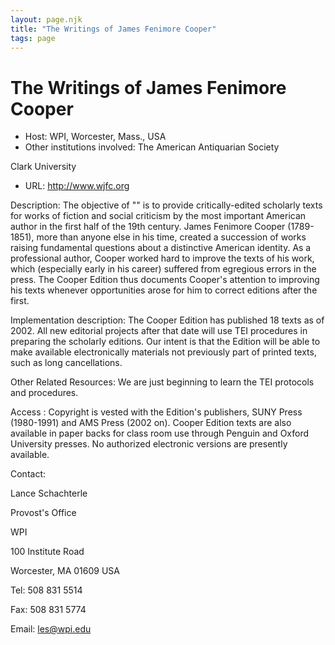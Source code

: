 ```yaml
---
layout: page.njk
title: "The Writings of James Fenimore Cooper"
tags: page
---
```

# The Writings of James Fenimore Cooper




* Host: WPI, Worcester, Mass., USA
* Other institutions involved: The American Antiquarian Society
 
 Clark University
* URL: <http://www.wjfc.org>



Description:
 The objective of "" is to provide critically-edited scholarly texts for works of
 fiction and social criticism by the most important American author in the first half
 of the 19th century. James Fenimore Cooper (1789-1851), more than anyone else in
 his time, created a succession of works raising fundamental questions about a distinctive
 American identity. As a professional author, Cooper worked hard to improve the texts
 of his work, which (especially early in his career) suffered from egregious errors
 in the press. The Cooper Edition thus documents Cooper's attention to improving his
 texts whenever opportunities arose for him to correct editions after the first. 



Implementation description:
 The Cooper Edition has published 18 texts as of 2002. All new editorial projects
 after that date will use TEI procedures in preparing the scholarly editions. Our
 intent is that the Edition will be able to make available electronically materials
 not previously part of printed texts, such as long cancellations.



Other Related Resources:
 We are just beginning to learn the TEI protocols and procedures.



Access :
 Copyright is vested with the Edition's publishers, SUNY Press (1980-1991) and AMS
 Press (2002 on). Cooper Edition texts are also available in paper backs for class
 room use through Penguin and Oxford University presses. No authorized electronic
 versions are presently available.



Contact: 



Lance Schachterle


Provost's Office
 
 WPI
 
 100 Institute Road
 
 Worcester, MA 01609 USA


Tel: 508 831 5514


Fax: 508 831 5774


Email: [les@wpi.edu](mailto:les@wpi.edu)





